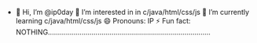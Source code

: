 - 👋 Hi, I’m @ip0day
👀 I’m interested in in c/java/html/css/js
🌱 I’m currently learning c/java/html/css/js
😄 Pronouns: IP
⚡ Fun fact: NOTHING..................................................................................
